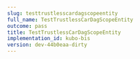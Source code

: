 ```yaml
---
slug: testtrustlesscardagscopeentity
full_name: TestTrustlessCarDagScopeEntity
outcome: pass
title: TestTrustlessCarDagScopeEntity
implementation_id: kubo-bis
version: dev-44b0eaa-dirty
---
```


